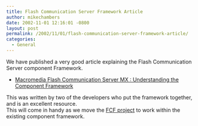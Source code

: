 ```yaml
---
title: Flash Communication Server Framework Article
author: mikechambers
date: 2002-11-01 12:16:01 -0800
layout: post
permalink: /2002/11/01/flash-communication-server-framework-article/
categories:
  - General
---
```



We have published a very good article explaining the Flash Communication Server component Framework.  
  
*   [Macromedia Flash Communication Server MX : Understanding the Component Framework][1]

  
This was written by two of the developers who put the framework together, and is an excellent resource.  
This will come in handy as we move the [FCF project][2] to work within the existing component framework.

 [1]: http://www.macromedia.com/desdev/mx/flashcom/articles/framework.html
 [2]: http://sourceforge.net/projects/fcf